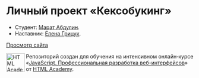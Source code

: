 # Личный проект «Кексобукинг»

* Студент: [Марат Абдулин](https://up.htmlacademy.ru/javascript/25/user/1893699).
* Наставник: [Елена Грицук](https://htmlacademy.ru/profile/id199079).

[Просмотр сайта](https://maratabdulin.github.io/Keksobooking/)

<a href="https://htmlacademy.ru/intensive/javascript"><img align="left" width="50" height="50" alt="HTML Academy" src="https://up.htmlacademy.ru/static/img/intensive/javascript/logo-for-github-2.png"></a>

Репозиторий создан для обучения на интенсивном онлайн‑курсе «[JavaScript. Профессиональная разработка веб-интерфейсов](https://htmlacademy.ru/intensive/javascript)» от [HTML Academy](https://htmlacademy.ru).
